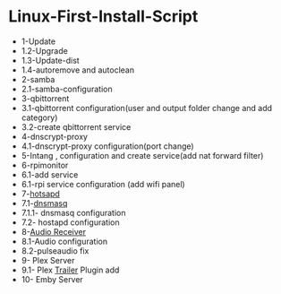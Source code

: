 # Linux-First-Install-Script
* 1-Update
* 1.2-Upgrade
* 1.3-Update-dist
* 1.4-autoremove and autoclean
* 2-samba
* 2.1-samba-configuration
* 3-qbittorrent
* 3.1-qbittorrent configuration(user and output folder change and add category)
* 3.2-create qbittorrent service
* 4-dnscrypt-proxy
* 4.1-dnscrypt-proxy configuration(port change)
* 5-Intang , configuration and create service(add nat forward filter)
* 6-rpimonitor
* 6.1-add service 
* 6.1-rpi service configuration (add wifi panel)
* 7-[hotsapd](https://raspberrypi.stackexchange.com/questions/87504/raspberry-pi-zero-w-as-a-wifi-repeater/87506#87506)
* 7.1-[dnsmasq](https://nims11.wordpress.com/2013/05/22/using-hostapd-with-dnsmasq-to-create-virtual-wifi-access-point-in-linux/)
* 7.1.1- dnsmasq configuration
* 7.2- hostapd configuration
* 8-[Audio Receiver](https://github.com/BaReinhard/Super-Simple-Raspberry-Pi-Audio-Receiver-Install/blob/master/dependencies.sh)
* 8.1-Audio configuration
* 8.2-pulseaudio fix
* 9- Plex Server
* 9.1- Plex [Trailer](https://github.com/piplongrun/TrailerAddict.bundle) Plugin add 
* 10- Emby Server
